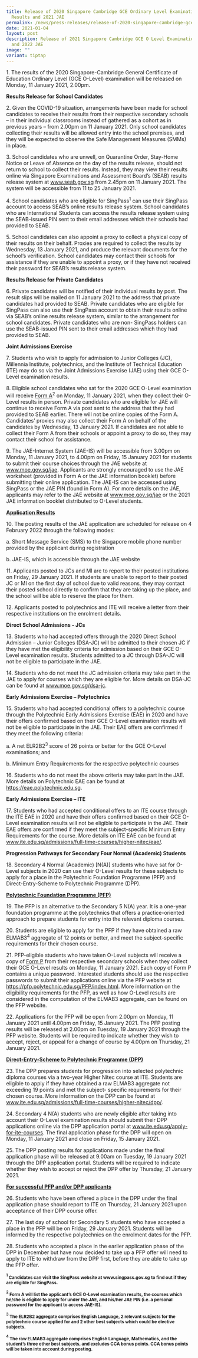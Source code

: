 ```yaml
---
title: Release of 2020 Singapore Cambridge GCE Ordinary Level Examination
  Results and 2021 JAE
permalink: /news/press-releases/release-of-2020-singapore-cambridge-gce-o-level-examination-results-2021-jae/
date: 2021-01-04
layout: post
description: Release of 2021 Singapore Cambridge GCE O Level Examination Results
  and 2022 JAE
image: ""
variant: tiptap
---
```

<p>1. The results of the 2020 Singapore-Cambridge General Certificate of
Education Ordinary Level (GCE O-Level) examination will be released on
Monday, 11 January 2021, 2.00pm.</p>
<p><strong>Results Release for School Candidates</strong>
</p>
<p>2. Given the COVID-19 situation, arrangements have been made for school
candidates to receive their results from their respective secondary schools
– in their individual classrooms instead of gathered as a cohort as in
previous years – from 2.00pm on 11 January 2021. Only school candidates
collecting their results will be allowed entry into the school premises,
and they will be expected to observe the Safe Management Measures (SMMs)
in place.</p>
<p>3. School candidates who are unwell, on Quarantine Order, Stay-Home Notice
or Leave of Absence on the day of the results release, should not return
to school to collect their results. Instead, they may view their results
online via Singapore Examinations and Assessment Board’s (SEAB) results
release system at <a href="https://www.seab.gov.sg/" rel="noopener noreferrer nofollow" target="_blank"><u>www.seab.gov.sg</u></a> from 2.45pm on
11 January 2021. The system will be accessible from 11 to 25 January 2021.</p>
<p>4. School candidates who are eligible for SingPass<sup>1</sup> can use
their SingPass account to access SEAB’s online results release system.
School candidates who are International Students can access the results
release system using the SEAB-issued PIN sent to their email addresses
which their schools had provided to SEAB.</p>
<p>5. School candidates can also appoint a proxy to collect a physical copy
of their results on their behalf. Proxies are required to collect the results
by Wednesday, 13 January 2021, and produce the relevant documents for the
school’s verification. School candidates may contact their schools for
assistance if they are unable to appoint a proxy, or if they have not received
their password for SEAB’s results release system.</p>
<p><strong>Results Release for Private Candidates</strong>
</p>
<p>6. Private candidates will be notified of their individual results by
post. The result slips will be mailed on 11 January 2021 to the address
that private candidates had provided to SEAB. Private candidates who are
eligible for SingPass can also use their SingPass account to obtain their
results online via SEAB’s online results release system, similar to the
arrangement for school candidates. Private candidates who are non- SingPass
holders can use the SEAB-issued PIN sent to their email addresses which
they had provided to SEAB.</p>
<p><strong>Joint Admissions Exercise</strong>
</p>
<p>7. Students who wish to apply for admission to Junior Colleges (JC), Millennia
Institute, polytechnics, and the Institute of Technical Education (ITE)
may do so via the Joint Admissions Exercise (JAE) using their GCE O-Level
examination results.</p>
<p>8. Eligible school candidates who sat for the 2020 GCE O-Level examination
will receive <u>Form A</u><sup>2</sup> on Monday, 11 January 2021, when they
collect their O-Level results in person. Private candidates who are eligible
for JAE will continue to receive Form A via post sent to the address that
they had provided to SEAB earlier. There will not be online copies of the
Form A. Candidates’ proxies may also collect their Form A on behalf of
the candidates by Wednesday, 13 January 2021. If candidates are not able
to collect their Form A from their schools or appoint a proxy to do so,
they may contact their school for assistance.</p>
<p>9. The JAE-Internet System (JAE-IS) will be accessible from 3.00pm on
Monday, 11 January 2021, to 4.00pm on Friday, 15 January 2021 for students
to submit their course choices through the JAE website at <a href="www.moe.gov.sg/jae" rel="noopener noreferrer nofollow" target="_blank"><u>www.moe.gov.sg/jae</u></a>.
Applicants are strongly encouraged to use the JAE worksheet (provided in
Form A or the JAE information booklet) before submitting their online application.
The JAE-IS can be accessed using SingPass or the JAE PIN (found in Form
A). For more details on the JAE, applicants may refer to the JAE website
at <a href="www.moe.gov.sg/jae" rel="noopener noreferrer nofollow" target="_blank"><u>www.moe.gov.sg/jae</u></a> or
the 2021 JAE information booklet distributed to O-Level students.</p>
<p><strong><u>Application Results</u></strong>
</p>
<p>10. The posting results of the JAE application are scheduled for release
on 4 February 2022 through the following modes:</p>
<p>a. Short Message Service (SMS) to the Singapore mobile phone number provided
by the applicant during registration</p>
<p>b. JAE-IS, which is accessible through the JAE website</p>
<p>11. Applicants posted to JCs and MI are to report to their posted institutions
on Friday, 29 January 2021. If students are unable to report to their posted
JC or MI on the first day of school due to valid reasons, they may contact
their posted school directly to confirm that they are taking up the place,
and the school will be able to reserve the place for them.</p>
<p>12. Applicants posted to polytechnics and ITE will receive a letter from
their respective institutions on the enrolment details.</p>
<p><strong>Direct School Admissions - JCs</strong>
</p>
<p>13. Students who had accepted offers through the 2020 Direct School Admission
– Junior Colleges (DSA-JC) will be admitted to their chosen JC if they
have met the eligibility criteria for admission based on their GCE O-Level
examination results. Students admitted to a JC through DSA-JC will not
be eligible to participate in the JAE.</p>
<p>14. Students who do not meet the JC admission criteria may take part in
the JAE to apply for courses which they are eligible for. More details
on DSA-JC can be found at <a href="www.moe.gov.sg/dsa-jc" rel="noopener noreferrer nofollow" target="_blank"><u>www.moe.gov.sg/dsa-jc</u></a>.</p>
<p><strong>Early Admissions Exercise – Polytechnics</strong>
</p>
<p>15. Students who had accepted conditional offers to a polytechnic course
through the Polytechnic Early Admissions Exercise (EAE) in 2020 and have
their offers confirmed based on their GCE O-Level examination results will
not be eligible to participate in the JAE. Their EAE offers are confirmed
if they meet the following criteria:</p>
<p>a. A net ELR2B2<sup>3</sup> score of 26 points or better for the GCE O-Level
examinations; and</p>
<p>b. Minimum Entry Requirements for the respective polytechnic courses</p>
<p>16. Students who do not meet the above criteria may take part in the JAE.
More details on Polytechnic EAE can be found at <a href="https://eae.polytechnic.edu.sg" rel="noopener noreferrer nofollow" target="_blank"><u>https://eae.polytechnic.edu.sg</u></a>.</p>
<p><strong>Early Admissions Exercise – ITE</strong>
</p>
<p>17. Students who had accepted conditional offers to an ITE course through
the ITE EAE in 2020 and have their offers confirmed based on their GCE
O-Level examination results will not be eligible to participate in the
JAE. Their EAE offers are confirmed if they meet the subject-specific Minimum
Entry Requirements for the course. More details on ITE EAE can be found
at <a href="www.ite.edu.sg/admissions/full-time-courses/higher-nitec/eae/" rel="noopener noreferrer nofollow" target="_blank"><u>www.ite.edu.sg/admissions/full-time-courses/higher-nitec/eae/</u></a>.</p>
<p><strong>Progression Pathways for Secondary Four Normal (Academic) Students</strong>
</p>
<p>18. Secondary 4 Normal (Academic) [N(A)] students who have sat for O-Level
subjects in 2020 can use their O-Level results for these subjects to apply
for a place in the Polytechnic Foundation Programme (PFP) and Direct-Entry-Scheme
to Polytechnic Programme (DPP).</p>
<p><strong><u>Polytechnic Foundation Programme (PFP)</u></strong>
</p>
<p>19. The PFP is an alternative to the Secondary 5 N(A) year. It is a one-year
foundation programme at the polytechnics that offers a practice-oriented
approach to prepare students for entry into the relevant diploma courses.</p>
<p>20. Students are eligible to apply for the PFP if they have obtained a
raw ELMAB3<sup>4</sup> aggregate of 12 points or better, and meet the subject-specific
requirements for their chosen course.</p>
<p>21. PFP-eligible students who have taken O-Level subjects will receive
a copy of <u>Form P</u> from their respective secondary schools when they
collect their GCE O-Level results on Monday, 11 January 2021. Each copy
of Form P contains a unique password. Interested students should use the
respective passwords to submit their applications online via the PFP website
at <a href="https://pfp.polytechnic.edu.sg/PFP/index.html" rel="noopener noreferrer nofollow" target="_blank"><u>https://pfp.polytechnic.edu.sg/PFP/index.html</u></a>.
More information on the eligibility requirements for the PFP, as well as
how O-Level results are considered in the computation of the ELMAB3 aggregate,
can be found on the PFP website.</p>
<p>22. Applications for the PFP will be open from 2.00pm on Monday, 11 January
2021 until 4.00pm on Friday, 15 January 2021. The PFP posting results will
be released at 2.00pm on Tuesday, 19 January 2021 through the PFP website.
Students will be required to indicate whether they wish to accept, reject,
or appeal for a change of course by 4.00pm on Thursday, 21 January 2021.</p>
<p><strong><u>Direct-Entry-Scheme to Polytechnic Programme (DPP)</u></strong>
</p>
<p>23. The DPP prepares students for progression into selected polytechnic
diploma courses via a two-year Higher Nitec course at ITE. Students are
eligible to apply if they have obtained a raw ELMAB3 aggregate not exceeding
19 points and met the subject- specific requirements for their chosen course.
More information on the DPP can be found at <a href="www.ite.edu.sg/admissions/full-time-courses/higher-nitec/dpp/" rel="noopener noreferrer nofollow" target="_blank"><u>www.ite.edu.sg/admissions/full-time-courses/higher-nitec/dpp/</u></a>.</p>
<p>24. Secondary 4 N(A) students who are newly eligible after taking into
account their O-Level examination results should submit their DPP applications
online via the DPP application portal at <a href="www.ite.edu.sg/apply-for-ite-courses" rel="noopener noreferrer nofollow" target="_blank"><u>www.ite.edu.sg/apply-for-ite-courses</u></a>.
The final application phase for the DPP will open on Monday, 11 January
2021 and close on Friday, 15 January 2021.</p>
<p>25. The DPP posting results for applications made under the final application
phase will be released at 9.00am on Tuesday, 19 January 2021 through the
DPP application portal. Students will be required to indicate whether they
wish to accept or reject the DPP offer by Thursday, 21 January 2021.</p>
<p><strong><u>For successful PFP and/or DPP applicants</u></strong>
</p>
<p>26. Students who have been offered a place in the DPP under the final
application phase should report to ITE on Thursday, 21 January 2021 upon
acceptance of their DPP course offer.</p>
<p>27. The last day of school for Secondary 5 students who have accepted
a place in the PFP will be on Friday, 29 January 2021. Students will be
informed by the respective polytechnics on the enrolment dates for the
PFP.</p>
<p>28. Students who accepted a place in the earlier application phase of
the DPP in December but have now decided to take up a PFP offer will need
to apply to ITE to withdraw from the DPP first, before they are able to
take up the PFP offer.</p>
<p><strong><sup><sub>1</sub></sup><sub> Candidates can visit the SingPass website at </sub><a href="http://www.singpass.gov.sg" rel="noopener noreferrer nofollow" target="_blank"><sub>www.singpass.gov.sg</sub></a></strong><sub> </sub><strong><sub>to find out if they are eligible for SingPass.</sub></strong>
</p>
<p><strong><sup><sub>2</sub></sup><sub> Form A will list the applicant’s GCE O-Level examination results, the courses which he/she is eligible to apply for under the JAE, and his/her JAE PIN (i.e. a personal password for the applicant to access JAE-IS).</sub></strong>
</p>
<p><strong><sup><sub>3</sub></sup><sub> The ELR2B2 aggregate comprises English Language, 2 relevant subjects for the polytechnic course applied for and 2 other best subjects which could be elective subjects.</sub></strong>
</p>
<p><strong><sup><sub>4</sub></sup><sub> The raw ELMAB3 aggregate comprises English Language, Mathematics, and the student’s three other best subjects, and excludes CCA bonus points. CCA bonus points will be taken into account during posting.</sub></strong>
</p>
<p></p>